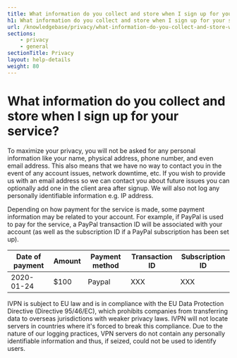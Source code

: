 ```yaml
---
title: What information do you collect and store when I sign up for your service? - IVPN Help
h1: What information do you collect and store when I sign up for your service?
url: /knowledgebase/privacy/what-information-do-you-collect-and-store-when-i-signup-for-your-service/
sections:
    - privacy
    - general
sectionTitle: Privacy
layout: help-details
weight: 80
---
```

# What information do you collect and store when I sign up for your service?

To maximize your privacy, you will not be asked for any personal information like your name, physical address, phone number, and even email address. This also means that we have no way to contact you in the event of any account issues, network downtime, etc. If you wish to provide us with an email address so we can contact you about future issues you can optionally add one in the client area after signup. We will also not log any personally identifiable information e.g. IP address.

Depending on how payment for the service is made, some payment information may be related to your account. For example, if PayPal is used to pay for the service, a PayPal transaction ID will be associated with your account (as well as the subscription ID if a PayPal subscription has been set up).

| Date of payment | Amount | Payment method | Transaction ID | Subscription ID |
|---|---|---|---|---|
| 2020-01-24 | $100 | Paypal | XXX | XXX |

IVPN is subject to EU law and is in compliance with the EU Data Protection Directive (Directive 95/46/EC), which prohibits companies from transferring data to overseas jurisdictions with weaker privacy laws. IVPN will not locate servers in countries where it's forced to break this compliance. Due to the nature of our logging practices, VPN servers do not contain any personally identifiable information and thus, if seized, could not be used to identify users.
